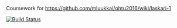 Coursework for https://github.com/mluukkai/ohtu2016/wiki/laskari-1

[![Build Status](https://travis-ci.org/blodir/ohtu-viikko1.svg?branch=master)](https://travis-ci.org/blodir/ohtu-viikko1)
